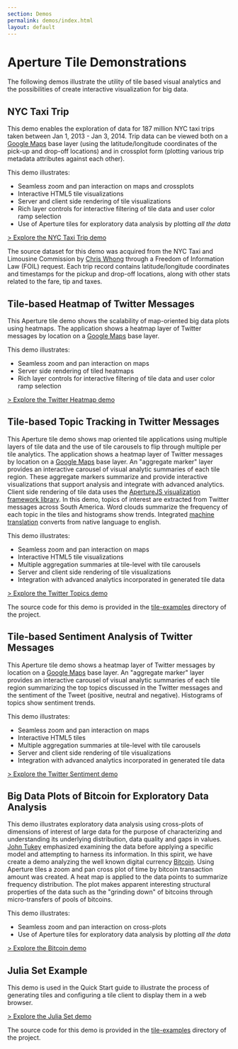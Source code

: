```yaml
---
section: Demos
permalink: demos/index.html
layout: default
---
```


Aperture Tile Demonstrations
============================

The following demos illustrate the utility of tile based visual analytics and the possibilities of create interactive visualization for big data.

NYC Taxi Trip
-------------

This demo enables the exploration of data for 187 million NYC taxi trips taken between Jan 1, 2013 - Jan 3, 2014. Trip data can be viewed both on a [Google Maps](https://maps.google.com) base layer (using the latitude/longitude coordinates of the pick-up and drop-off locations) and in crossplot form (plotting various trip metadata attributes against each other).

This demo illustrates:

-   Seamless zoom and pan interaction on maps and crossplots
-   Interactive HTML5 tile visualizations
-   Server and client side rendering of tile visualizations
-   Rich layer controls for interactive filtering of tile data and user color ramp selection
-   Use of Aperture tiles for exploratory data analysis by plotting *all the data*

[> Explore the NYC Taxi Trip demo](https://strata.oculusinfo.com/nyc-taxi/?map=6&baselayer=0)

The source dataset for this demo was acquired from the NYC Taxi and Limousine Commission by [Chris Whong](http://chriswhong.com/open-data/foil_nyc_taxi/) through a Freedom of Information Law (FOIL) request. Each trip record contains latitude/longitude coordinates and timestamps for the pickup and drop-off locations, along with other stats related to the fare, tip and taxes.

Tile-based Heatmap of Twitter Messages
--------------------------------------

This Aperture tile demo shows the scalability of map-oriented big data plots using heatmaps. The application shows a heatmap layer of Twitter messages by location on a [Google Maps](https://maps.google.com) base layer.

This demo illustrates:

-   Seamless zoom and pan interaction on maps
-   Server side rendering of tiled heatmaps
-   Rich layer controls for interactive filtering of tile data and user color ramp selection

[> Explore the Twitter Heatmap demo](https://tiles.oculusinfo.com/twitter-heatmap/)

Tile-based Topic Tracking in Twitter Messages
---------------------------------------------

This Aperture tile demo shows map oriented tile applications using multiple layers of tile data and the use of tile carousels to flip through multiple per tile analytics. The application shows a heatmap layer of Twitter messages by location on a [Google Maps](https://maps.google.com) base layer. An "aggregate marker" layer provides an interactive carousel of visual analytic summaries of each tile region. These aggregate markers summarize and provide interactive visualizations that support analysis and integrate with advanced analytics. Client side rendering of tile data uses the [ApertureJS visualization framework library](http://aperturejs.com/).  In this demo, topics of interest are extracted from Twitter messages across South America.  Word clouds summarize the frequency of each topic in the tiles and histograms show trends.  Integrated [machine translation](https://translate.google.com/) converts from native language to english.

This demo illustrates:

-   Seamless zoom and pan interaction on maps
-   Interactive HTML5 tile visualizations
-   Multiple aggregation summaries at tile-level with tile carousels
-   Server and client side rendering of tile visualizations
-   Integration with advanced analytics incorporated in generated tile data

[> Explore the Twitter Topics demo](https://tiles.oculusinfo.com/twitter-topics/)

The source code for this demo is provided in the [tile-examples](https://github.com/oculusinfo/aperture-tiles/tree/master/tile-examples) directory of the project.

Tile-based Sentiment Analysis of Twitter Messages
-------------------------------------------------

This Aperture tile demo shows a heatmap layer of Twitter messages by location on a [Google Maps](https://maps.google.com) base layer. An "aggregate marker" layer provides an interactive carousel of visual analytic summaries of each tile region summarizing the top topics discussed in the Twitter messages and the sentiment of the Tweet (positive, neutral and negative). Histograms of topics show sentiment trends.

This demo illustrates:

-   Seamless zoom and pan interaction on maps
-   Interactive HTML5 tiles
-   Multiple aggregation summaries at tile-level with tile carousels
-   Server and client side rendering of tile visualizations
-   Integration with advanced analytics incorporated in generated tile data

[> Explore the Twitter Sentiment demo](https://tiles.oculusinfo.com/twitter-sentiment/)

Big Data Plots of Bitcoin for Exploratory Data Analysis
-------------------------------------------------------

This demo illustrates exploratory data analysis using cross-plots of dimensions of interest of large data for the purpose of characterizing and understanding its underlying distribution, data quality and gaps in values. [John Tukey](http://en.wikipedia.org/wiki/John_Tukey) emphasized examining the data before applying a specific model and attempting to harness its information. In this spirit, we have create a demo analyzing the well known digital currency [Bitcoin](http://bitcoin.org/). Using Aperture tiles a zoom and pan cross plot of time by bitcoin transaction amount was created. A heat map is applied to the data points to summarize frequency distribution. The plot makes apparent interesting structural properties of the data such as the "grinding down" of bitcoins through micro-transfers of pools of bitcoins.

This demo illustrates:

-   Seamless zoom and pan interaction on cross-plots
-   Use of Aperture tiles for exploratory data analysis by plotting *all the data*

[> Explore the Bitcoin demo](https://tiles.oculusinfo.com/bitcoin-demo/)

Julia Set Example
-----------------

This demo is used in the Quick Start guide to illustrate the process of generating tiles and configuring a tile client to display them in a web browser. 

[> Explore the Julia Set demo](https://tiles.oculusinfo.com/julia-demo/)

The source code for this demo is provided in the [tile-examples](https://github.com/oculusinfo/aperture-tiles/tree/master/tile-examples) directory of the project.